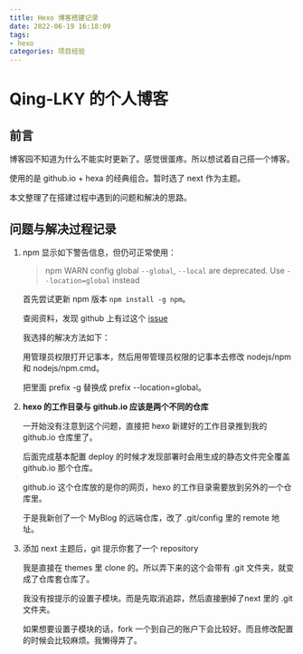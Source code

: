 ```yaml
---
title: Hexo 博客搭建记录
date: 2022-06-19 16:18:09
tags:
- hexo
categories: 项目经验
---
```


# Qing-LKY 的个人博客

## 前言

博客园不知道为什么不能实时更新了。感觉很蛋疼。所以想试着自己搭一个博客。

使用的是 github.io + hexa 的经典组合。暂时选了 next 作为主题。

本文整理了在搭建过程中遇到的问题和解决的思路。

## 问题与解决过程记录

1. npm 显示如下警告信息，但仍可正常使用：

    > npm WARN config global `--global`, `--local` are deprecated. Use `--location=global` instead
    
    首先尝试更新 npm 版本 `npm install -g npm`。

    查阅资料，发现 github 上有过这个 [issue](https://github.com/npm/cli/issues/4980)

    我选择的解决方法如下：

    用管理员权限打开记事本，然后用带管理员权限的记事本去修改 nodejs/npm 和 nodejs/npm.cmd。

    把里面 prefix -g 替换成 prefix --location=global。

2. **hexo 的工作目录与 github.io 应该是两个不同的仓库**

    一开始没有注意到这个问题，直接把 hexo 新建好的工作目录推到我的 github.io 仓库里了。
    
    后面完成基本配置 deploy 的时候才发现部署时会用生成的静态文件完全覆盖 github.io 那个仓库。

    github.io 这个仓库放的是你的网页，hexo 的工作目录需要放到另外的一个仓库里。

    于是我新创了一个 MyBlog 的远端仓库，改了 .git/config 里的 remote 地址。

3. 添加 next 主题后，git 提示你套了一个 repository

    我是直接在 themes 里 clone 的。所以弄下来的这个会带有 .git 文件夹，就变成了仓库套仓库了。

    我没有按提示的设置子模块。而是先取消追踪，然后直接删掉了next 里的 .git 文件夹。

    如果想要设置子模块的话，fork 一个到自己的账户下会比较好。而且修改配置的时候会比较麻烦。我懒得弄了。